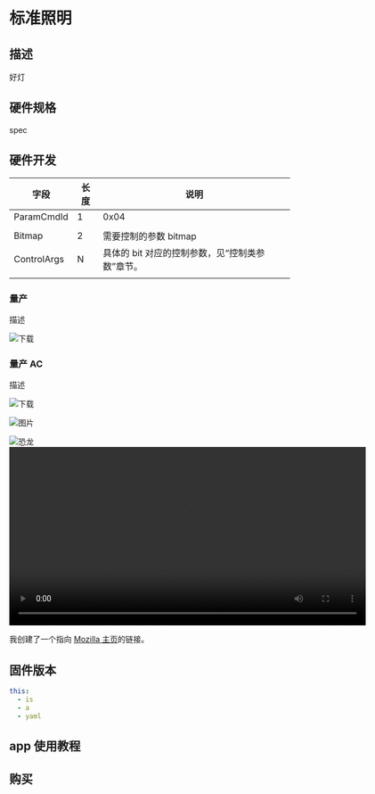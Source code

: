 # 标准照明

## 描述

好灯

## 硬件规格

spec

## 硬件开发

| 字段          | 长度  | 说明                          |
| ----------- | --- | --------------------------- |
| ParamCmdId  | 1   | 0x04                        |
|             |     |                             |
| Bitmap      | 2   | 需要控制的参数 bitmap              |
| ControlArgs | N   | 具体的 bit 对应的控制参数，见“控制类参数”章节。 |
|             |     |                             |

### 量产

描述

![下载](hardware/std)

### 量产 AC

描述

![下载](hardware/ac)

![图片](https://tse4-mm.cn.bing.net/th/id/OIP-C.PKRDe5ZyY88xkRoEV1HGjwHaNK?rs=1&pid=ImgDetMain)

<img src="https://tse4-mm.cn.bing.net/th/id/OIP-C.PKRDe5ZyY88xkRoEV1HGjwHaNK?rs=1&pid=ImgDetMain" alt="恐龙" />

<video width="640" src="https://oe-pub.oss-cn-shenzhen.aliyuncs.com/demo/6de3c95cba47bf8ff41e11681eb65165_689857540864_v_1668164740868675.mp4" controls>
</video>

<p>
  我创建了一个指向
  <a href="https://www.mozilla.org/zh-CN/">Mozilla 主页</a>的链接。
</p>

## 固件版本

```yaml
this:
  - is
  - a
  - yaml
```

## app 使用教程

## 购买

